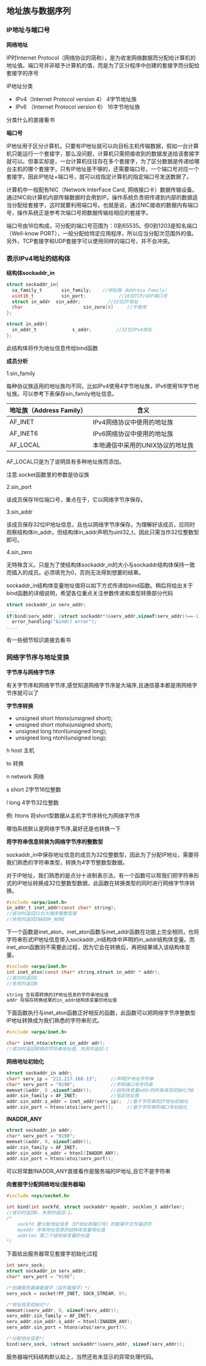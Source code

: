 ## 地址族与数据序列


### IP地址与端口号

**网络地址**

IP时Internet Protocol（网络协议的简称），是为收发网络数据而分配给计算机的地址值。端口号并非赋予计算机的值，而是为了区分程序中创建的套接字而分配给套接字的序号

IP地址分类
- IPv4（Internet Protocol version 4）  4字节地址族
- IPv6 （Internet Protocol version 6）  16字节地址族

分类什么的直接看书

**端口号**

IP地址用于区分计算机，只要有IP地址就可以向目标主机传输数据，假如一台计算机只能运行一个套接字，那么没问题，计算机只需把接收到的数据发送给该套接字就可以。但事实却是，一台计算机往往存在多个套接字，为了区分数据是传递给哪台主机的哪个套接字，只有IP地址是不够的，还需要端口号，一个端口号对应一个套接字。因此IP地址+端口号，就可以给指定计算机的指定端口号发送数据了。

计算机中一般配有NIC（Network InterFace Card, 网络接口卡）数据传输设备。通过NIC向计算机内部传输数据时会用到IP。操作系统负责把传递到内部的数据适当分配给套接字，这时就要利用端口号。也就是说，通过NIC接收的数据内有端口号，操作系统正是参考次端口号把数据传输给相应的套接字。

端口号由16位构成，可分配的端口号范围为：0到65535。但0到1203是知名端口（Well-know PORT），一般分配给特定应用程序，所以应当分配次范围外的值。另外，TCP套接字和UDP套接字可以使用同样的端口号，并不会冲突。


### 表示IPv4地址的结构体

**结构体sockaddr_in**
```c
struct sockaddr_in{
  sa_family_t 		sin_family;    //地址族（Address Family）
  uint16_t    		sin_port;			 //16位TCP/UDP端口号
  struct in_addr  sin_addr;			 //32位IP地址
  char 						sin_zero[8]     //不使用
};

struct in_addr{
  in_addr_t  			s_addr;         //32位IPv4地址
};
```

此结构体将作为地址信息传给bind函数

**成员分析**

1.sin_family

每种协议族适用的地址族均不同，比如IPv4使用4字节地址族，IPv6使用16字节地址族。可以参考下表保存sin_family地址信息。

| 地址族（Address Family） | 含义                             |
| ------------------------ | -------------------------------- |
| AF_INET                  | IPv4网络协议中使用的地址族       |
| AF_INET6                 | IPv6网络协议中使用的地址族       |
| AF_LOCAL                 | 本地通信中采用的UNIX协议的地址族 |

AF_LOCAL只是为了说明具有多种地址族而添加。

注意.socket函数里的参数是协议族

2.sin_port

该成员保存16位端口号，重点在于，它以网络字节序保存。

3.sin_addr

该成员保存32位IP地址信息，且也以网络字节序保存。为理解好该成员，应同时观察结构体in_addr。但结构体in_addr声明为uint32_t，因此只需当作32位整数型即可。

4.sin_zero

无特殊含义。只是为了使结构体sockaddr_in的大小与sockaddr结构体保持一致而插入的成员。必须填充为0，否则无法得到想要的结果。


sockaddr_in结构体变量地址值将以如下方式传递给bind函数。稍后将给出关于bind函数的详细说明，希望各位重点关注参数传递和类型转换部分代码

```c
struct sockaddr_in serv_addr;
....
if(bind(serv_addr, (struct sockaddr*)&serv_addr,sizeof(serv_addr))==-1)
  error_handling("bind() error");
....
```

有一些细节知识直接去看书

### 网络字节序与地址变换

**字节序与网络字节序**

有关字节序和网络字节序,感觉知道网络字节序是大端序,且通信基本都是用网络字节序就可以了


**字节序转换**

- unsigned short htons(unsigned short);
- unsigned short ntohs(unsigned short);
- unsigned long htonl(unsigned long);
- unsigned long ntohl(unsigned long);

h host 主机

to 转换

n network 网络

s short 2字节16位整数

l long 4字节32位整数

例: htons 将short型数据从主机字节序转化为网络字节序

哪怕系统默认是网络字节序,最好还是也转换一下

**将字符串信息转换为网络字节序的整数型**

sockaddr_in中保存地址信息的成员为32位整数型，因此为了分配IP地址，需要将我们熟悉的字符串类型，转换为4字节整数型数据。

对于IP地址，我们熟悉的是点分十进制表示法，有一个函数可以帮我们把字符串形式的IP地址转换成32位整数型数据，此函数在转换类型的同时进行网络字节序转换。

```c
#include <arpa/inet.h>
in_addr_t inet_addr(const char* string);
//成功时返回32位大端序整数型值
//失败时返回INADDR_NONE
```

下一个函数是inet_aton，inet_aton函数与inet_addr函数在功能上完全相同，也将字符串形式IP地址信息带入sockaddr_in结构体中声明的in_addr结构体变量。而inet_aton函数则不需要此过程，因为它会在转换后，再把结果填入该结构体变量。

```c
#include <arpa/inet.h>
int inet_aton(const char* string,struct in_addr * addr);
//成功时返回1
//失败时返回0

string 含有需转换的IP地址信息的字符串地址值
addr 将保存转换结果的in_addr结构体变量的地址值
```


下面函数执行与inet_aton函数正好相反的函数，此函数可以把网络字节序整数型IP地址转换成为我们熟悉的字符串形式。

```c
#include <arpa/inet.h>

char* inet_ntoa(struct in_addr adr);
//成功时返回转换的字符串地址值，失败时返回-1
```

**网络地址初始化**

```c
struct sockaddr_in addr;
char* serv_ip = "211.217.168.13";     //声明IP地址字符串
char* serv_port = "9190";             //声明端口号字符串
memset(&addr, 0 ,sizeof(addr));       //结构体变量addr的所有成员初始化为0
addr.sin_family = AF_INET;            //指定地址族
addr.sin_addr.s_addr = inet_addr(serv_ip);  //基于字符串的IP地址初始化
addr.sin_port = htons(atoi(serv_port));     //基于字符串的端口号初始化

```


**INADDR_ANY**

```c
struct sockaddr_in addr;
char* serv_port = "9190";
memset(&addr, 0, sizeof(addr));
addr.sin_family = AF_INET;
addr.sin_addr.s_addr = htonl(INADDR_ANY);
addr.sin_port = htons(atoi(serv_port));
```

可以将常数INADDR_ANY直接看作是服务端的IP地址,且它不是字符串


**向套接字分配网络地址(服务器端)**

```c
#include <sys/socket.h>

int bind(int sockfd, struct sockaddr* myaddr, socklen_t addrlen);
//成功时返回0，失败时返回-1。
/*
	sockfd 要分配地址信息（IP地址和端口号）的套接字文件描述符
	myaddr 存有地址信息的结构体变量地址值
	addrlen 第二个结构体变量的长度
*/
```



下面给出服务器常见套接字初始化过程

```c
int serv_sock;
struct sockaddr_in serv_addr;
char* serv_port = "9190";

/*创建服务器端套接字（监听套接字）*/
serv_sock = socket(PF_INET, SOCK_STREAM, 0);

/*地址信息初始化*/
memset(&serv_addr, 0, sizeof(serv_addr));
serv_addr.sin_family = AF_INET;
serv_addr.sin_addr.s_addr = htonl(INADDR_ANY);
serv_addr.sin_port = htons(atoi(serv_port));

/*分配地址信息*/
bind(serv_sock, (struct sockaddr*)&serv_addr, sizeof(serv_addr));
```



服务器端代码结构默认如上，当然还有未显示的异常处理代码。
